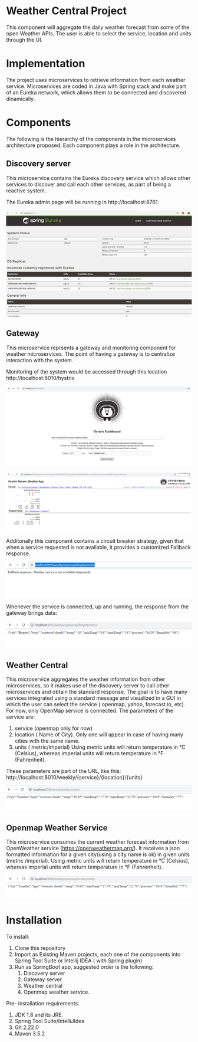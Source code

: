 # Weather Central Project

This component will aggregate the  daily weather forecast from some of the open Weather APIs. 
The user is able to select the service, location and units through the UI.

# Implementation
The project uses microservices to retrieve information from each weather service. Microservices are coded in Java with Spring stack and make part of an Eureka network, which allows them to be connected and discovered dinamically.

# Components
The following is the hierarchy of the components in the microservices architecture proposed. Each component plays a role in the architecture.

## Discovery server
This microservice contains the Eureka discovery service which allows other services to discover and call each other services, as part of being a reactive system.

The Eureka admin page will be running in http://localhost:8761

![Discovery Server](/images/discoveryServer.png)

## Gateway
This microservice reprsents a gateway and monitoring component for weather microservices. The point of having a gateway is to centralize interaction with the system.

Monitoring of the system would be accessed through this location http://localhost:8010/hystrix


![Histryx](/images/Hystrix.png)

![Histryx Monitoring](/images/HystrixStream.png)


Additonally this component contains a circuit breaker strategy, given that when a service requested is not available, it provides a customized Fallback response.

![Circuit Breaker](/images/CircuitBreaker.png)

Whenever the service is connected, up and running, the response from the gateway brings data:


![Weather Data](/images/StandardJson.png)

## Weather Central

This microservice aggregates the weather information from other microservices, so it makes use of the discovery server to call other microservices and obtain the standard response. The goal is to have many services integrated using a standard message and visualized in a GUI in which the user can select the service ( openmap, yahoo, forecast.io, etc). For now, only OpenMap service is connected. The parameters of the service are:

1. service (openmap only for now)
2. location ( Name of City). Only one will appear in case of having many cities with the same name.
3. units ( metric/imperial) Using metric units will return temperature in °C (Celsius), whereas imperial units will return temperature in °F (Fahrenheit).

These parameters are part of the URL, like this:
http://localhost:8010/weekly/{service}/{location}/{units}


![Weather Central](/images/WeatherCentral.png)

## Openmap Weather Service
This microservice consumes the current weather forecast information from OpenWeather service (https://openweathermap.org/). It receives a json formatted information for a given city(using a city name is ok) in given units (metric /imperial). Using metric units will return temperature in °C (Celsius), whereas imperial units will return temperature in °F (Fahrenheit).

![Openmap Service](/images/OpenMapService.png)


# Installation

To install:

1. Clone this repository
2. Import as Existing Maven projects, each one of the components into Spring Tool Suite or Intellij IDEA ( with Spring plugin)
3. Run as SpringBoot app, suggested order is the following:
     1. Discovery server
     2. Gateway server
     3. Weather central
     5. Openmap weather service.
     

Pre- installation requirements:

1. JDK 1.8 and its JRE.
2. Spring Tool Suite/IntelliJIdea 
3. Git 2.22.0
4. Maven 3.5.2






